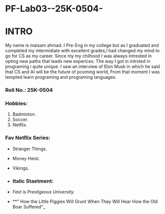 # PF-Lab03--25K-0504-
# INTRO
My name is maisam ahmad. I Pre-Eng in my college but as I graduated and completed my intermidiate with excellent grades,I had changed my mind to go for CS as my career. Since my my chilhood I was always intrested in opting new paths that leads new experices. The way I got in intrsted in programing i quite unique. I saw an interview of Elon Musk in which he said that CS and AI will be the future of pcoming world, From that moment I was tempted learn programing and programing languages.
### Roll No.: 25K-0504
### Hobbies: 
1. Badminton.
2. Soccer.
3. Netflix.

### Fav Netflix Series:
- Stranger Things.
- Money Heist.
- Vikings.
- ### Italic Staetment:
- _Fast is  Prestigeous University._

- **" How the Little Piggies Will Grunt When They Will Hear How the Old Boar Suffered"_
